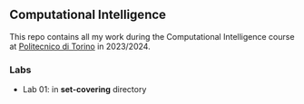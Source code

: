 ## Computational Intelligence
This repo contains all my work during the Computational Intelligence course at [Politecnico di Torino](https://www.polito.it) in 2023/2024.

### Labs
* Lab 01: in **set-covering** directory
